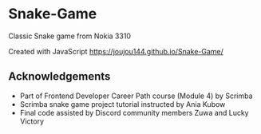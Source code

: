# Snake-Game
Classic Snake game from Nokia 3310

Created with JavaScript
https://joujou144.github.io/Snake-Game/
## Acknowledgements
- Part of Frontend Developer Career Path course (Module 4) by Scrimba 
- Scrimba snake game project tutorial instructed by Ania Kubow
- Final code assisted by Discord community members Zuwa and Lucky Victory

